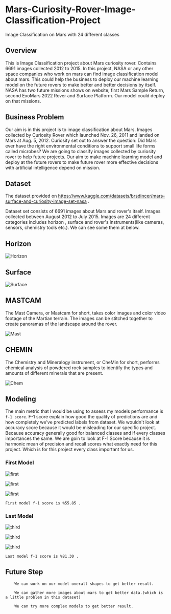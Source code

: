 # Mars-Curiosity-Rover-Image-Classification-Project
Image Classification on Mars with 24 different classes

## Overview 

This is Image Classification project about Mars curiosity rover. Contains 6691 images collected 2012 to 2015. In this project, NASA or any other space companies who work on mars can find image classification model about mars. This could help the business to deploy our machine learning model on the future rovers to make better and better decisions by itself. NASA has two future missions shows on website; first Mars Sample Return, second ExoMars 2022 Rover and Surface Platform. Our model could deploy on that missions.

## Business Problem

Our aim is in this project is to image classification about Mars. Images collected by Curiosity Rover which launched Nov. 26, 2011 and landed on Mars at Aug. 5, 2012.
Curiosity set out to answer the question: Did Mars ever have the right environmental conditions to support small life forms called microbes? We are going to classify images collected by curiosity rover to help future projects. Our aim to make machine learning model and deploy at the future rovers to make future rover more effective decisions with artificial intelligence depend on mission.

## Dataset

The dataset provided on https://www.kaggle.com/datasets/brsdincer/mars-surface-and-curiosity-image-set-nasa .

Dataset set consists of 6691 images about Mars and rover's itself. Images collected between August 2012 to July 2015. Images are 24 different categories includes horizon , surface and rover's instruments(like cameras, sensors, chemistry tools etc.). We can see some them at below.

## Horizon

![Horizon](./pictures/horizon.png)


## Surface

![Surface](./pictures/surface.png)

## MASTCAM

The Mast Camera, or Mastcam for short, takes color images and color video footage of the Martian terrain. The images can be stitched together to create panoramas of the landscape around the rover.

![Mast](./pictures/mastcam.png)

## CHEMIN

The Chemistry and Mineralogy instrument, or CheMin for short, performs chemical analysis of powdered rock samples to identify the types and amounts of different minerals that are present.

![Chem](./pictures/chem.png)


## Modeling 

The main metric that I would be using to assess my models performance is `f-1 score`. F-1 score explain how good the quality of predictions are and how completely we've predicted labels from dataset. We wouldn't look at accuracy score because it would be misleading for our specific project. Because accuracy generally good for balanced classes and if every classes importances the same. We are goin to look at F-1 Score because it is harmonic mean of precision and recall scores what exactly need for this project. Which is for this project every class important for us.

### First Model

![first](./pictures/first_cm.png)

![first](./pictures/first_cr.png)

![first](./pictures/first_graph.png)

    First model f-1 score is %55.85 .
    

### Last Model

![third](./pictures/second_cm.png)

![third](./pictures/second_cr.png)

![third](./pictures/second_graph.png)


    Last model f-1 score is %81.30 .


## Future Step

        We can work on our model overall shapes to get better result.

        We can gather more images about mars to get better data.(which is a little problem in this dataset)

        We can try more complex models to get better result.
